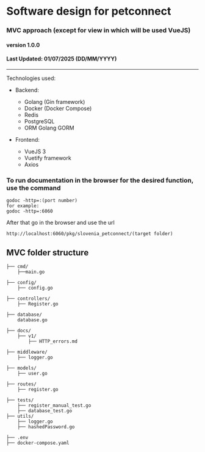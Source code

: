# Software design for petconnect

### MVC approach (except for view in which will be used VueJS)

#### version 1.0.0
#### Last Updated: 01/07/2025 (DD/MM/YYYY)

---
Technologies used:

- Backend:
    - Golang (Gin framework)
    - Docker (Docker Compose)
    - Redis
    - PostgreSQL
    - ORM Golang GORM

- Frontend:
  - VueJS 3
  - Vuetify framework
  - Axios

### To run documentation in the browser for the desired function, use the command
```
godoc -http=:(port number)
for example:
godoc -http=:6060 
```
After that go in the browser and use the url
```
http://localhost:6060/pkg/slovenia_petconnect/(target folder)
```

## MVC folder structure

```text
├── cmd/
    ├──main.go
    
├── config/
    ├── config.go

├── controllers/
    ├── Register.go

├── database/
    database.go

├── docs/
    ├── v1/
        ├── HTTP_errors.md
    
├── middleware/
    ├── logger.go

├── models/
    ├── user.go

├── routes/
    ├── register.go

├── tests/
    ├── register_manual_test.go
    ├── database_test.go
├── utils/
    ├── logger.go
    ├── hashedPassword.go

├── .env
├── docker-compose.yaml
```





    